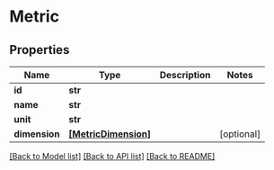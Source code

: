 # Metric

## Properties
Name | Type | Description | Notes
------------ | ------------- | ------------- | -------------
**id** | **str** |  | 
**name** | **str** |  | 
**unit** | **str** |  | 
**dimension** | [**[MetricDimension]**](MetricDimension.md) |  | [optional] 

[[Back to Model list]](../README.md#documentation-for-models) [[Back to API list]](../README.md#documentation-for-api-endpoints) [[Back to README]](../README.md)


